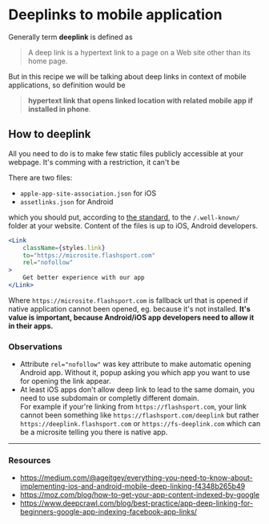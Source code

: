 # Deeplinks to mobile application

Generally term **deeplink** is defined as

> A deep link is a hypertext link to a page on a Web site other than its home page.

But in this recipe we will be talking about deep links in context of mobile applications, so definition would be 

> **hypertext link that opens linked location with related mobile app if installed in phone**.

## How to deeplink

All you need to do is to make few static files publicly accessible at your webpage. It's comming with a restriction, it can't be 

There are two files:

* `apple-app-site-association.json` for iOS
* `assetlinks.json` for Android

which you should put, according to [the standard](https://en.wikipedia.org/wiki/List_of_/.well-known/_services_offered_by_webservers), to the `/.well-known/` folder at your website. 
Content of the files is up to iOS, Android developers.


```jsx
<Link
    className={styles.link}
    to="https://microsite.flashsport.com"
    rel="nofollow"
>
    Get better experience with our app
</Link>
```

Where `https://microsite.flashsport.com` is fallback url that is opened if native application cannot been opened, eg. because it's not installed. **It's value is important, because Android/iOS app developers need to allow it in their apps.**

### Observations

* Attribute `rel="nofollow"` was key attribute to make automatic opening Android app. Without it, popup asking you which app you want to use for opening the link appear.
* At least iOS apps don't allow deep link to lead to the same domain, you need to use subdomain or completly different domain.  
For example if your're linking from `https://flashsport.com`, your link cannot been something like `https://flashsport.com/deeplink` but rather `https://deeplink.flashsport.com` or `https://fs-deeplink.com` which can be a microsite telling you there is native app.


----

### Resources
* https://medium.com/@ageitgey/everything-you-need-to-know-about-implementing-ios-and-android-mobile-deep-linking-f4348b265b49
* https://moz.com/blog/how-to-get-your-app-content-indexed-by-google
* https://www.deepcrawl.com/blog/best-practice/app-deep-linking-for-beginners-google-app-indexing-facebook-app-links/


